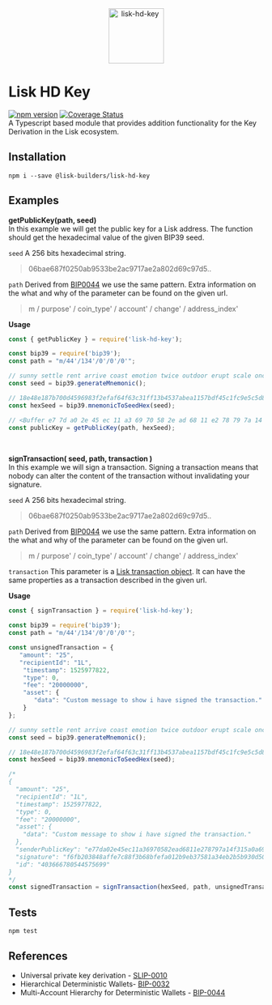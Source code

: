 <div align="center">
  <img alt="lisk-hd-key" src="https://rawgit.com/lisk-builders/lisk-hd-key/master/logo.svg" height="109px" />
</div>

Lisk HD Key
============
[![npm version](https://badge.fury.io/js/%40lisk-builders%2Flisk-hd-key.svg)](https://badge.fury.io/js/%40lisk-builders%2Flisk-hd-key)
[![Coverage Status](https://coveralls.io/repos/github/lisk-builders/lisk-hd-key/badge.svg?branch=master)](https://coveralls.io/github/lisk-builders/lisk-hd-key?branch=master)<br>
A Typescript based module that provides addition functionality for the Key Derivation in the Lisk ecosystem.

Installation
------------

    npm i --save @lisk-builders/lisk-hd-key


Examples
-----

**getPublicKey(path, seed)** <br>
In this example we will get the public key for a Lisk address. The function should get the hexadecimal value of the given BIP39 seed.

`seed`   A 256 bits hexadecimal string.
> 06bae687f0250ab9533be2ac9717ae2a802d69c97d5..

`path`  Derived from [BIP0044](https://github.com/bitcoin/bips/blob/master/bip-0044.mediawiki) we use the same pattern. Extra information on the what and why of the parameter can be found on the given url.

> m / purpose' / coin_type' / account' / change' / address_index'


**Usage**

```js
const { getPublicKey } = require('lisk-hd-key');

const bip39 = require('bip39');
const path = "m/44'/134'/0'/0'/0'";

// sunny settle rent arrive coast emotion twice outdoor erupt scale once reason
const seed = bip39.generateMnemonic();

// 18e48e187b700d4596983f2efaf64f63c31ff13b4537abea1157bdf45c1fc9e5c5d8a817048616d24dcd0b7ae638df786cec2dc0749f6847724905988ae56b0e
const hexSeed = bip39.mnemonicToSeedHex(seed);

// <Buffer e7 7d a0 2e 45 ec 11 a3 69 70 58 2e ad 68 11 e2 78 79 7a 14 f3 15 a0 a6 9a 3e fe 9f 6c 76 24 b6>
const publicKey = getPublicKey(path, hexSeed);
```
<br>

**signTransaction( seed, path, transaction )** <br>
In this example we will sign a transaction. Signing a transaction means that nobody can alter the content of the transaction without invalidating your signature.

`seed`  A 256 bits hexadecimal string.
> 06bae687f0250ab9533be2ac9717ae2a802d69c97d5..

`path`  Derived from [BIP0044](https://github.com/bitcoin/bips/blob/master/bip-0044.mediawiki) we use the same pattern. Extra information on the what and why of the parameter can be found on the given url.

> m / purpose' / coin_type' / account' / change' / address_index'


`transaction`
This parameter is a [Lisk transaction object](https://lisk.io/documentation/the-lisk-protocol/transactions). It can have the same properties as a transaction described in the given url.

**Usage**

```js
const { signTransaction } = require('lisk-hd-key');

const bip39 = require('bip39');
const path = "m/44'/134'/0'/0'/0'";

const unsignedTransaction = {
   "amount": "25",
   "recipientId": "1L",
    "timestamp": 1525977822,
    "type": 0,
    "fee": "20000000",
    "asset": {
       "data": "Custom message to show i have signed the transaction."
    }
};

// sunny settle rent arrive coast emotion twice outdoor erupt scale once reason
const seed = bip39.generateMnemonic();

// 18e48e187b700d4596983f2efaf64f63c31ff13b4537abea1157bdf45c1fc9e5c5d8a817048616d24dcd0b7ae638df786cec2dc0749f6847724905988ae56b0e
const hexSeed = bip39.mnemonicToSeedHex(seed);

/*
{
  "amount": "25",
  "recipientId": "1L",
  "timestamp": 1525977822,
  "type": 0,
  "fee": "20000000",
  "asset": {
    "data": "Custom message to show i have signed the transaction."
  },
  "senderPublicKey": "e77da02e45ec11a36970582ead6811e278797a14f315a0a69a3efe9f6c7624b6",
  "signature": "f6fb203848affe7c88f3b68bfefa012b9eb37581a34eb2b5b930d5045ab3575aab6ce9683bf16f85f63453481576ac08efd39f2b194121639b03c8b4aaf3060e",
  "id": "403666780544575699"
}
*/
const signedTransaction = signTransaction(hexSeed, path, unsignedTransaction)
```

Tests
-----
```
npm test
```

References
----------

 - Universal private key derivation - [SLIP-0010](https://github.com/satoshilabs/slips/blob/master/slip-0010.md)
 - Hierarchical Deterministic Wallets- [BIP-0032](https://github.com/bitcoin/bips/blob/master/bip-0032.mediawiki)
 - Multi-Account Hierarchy for Deterministic Wallets - [BIP-0044](https://github.com/bitcoin/bips/blob/master/bip-0044.mediawiki)
